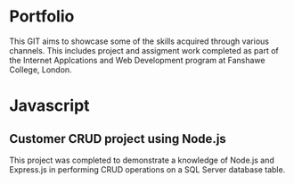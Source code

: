 # Portfolio

This GIT aims to showcase some of the skills acquired through various channels. This includes project and assigment work completed as part of the Internet Applcations and Web Development program at Fanshawe College, London.

# Javascript

## Customer CRUD project using Node.js

This project was completed to demonstrate a knowledge of Node.js and Express.js in performing CRUD operations on a SQL Server database table.  


